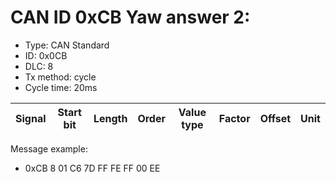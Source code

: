 # CAN ID 0xCB Yaw answer 2:
- Type: CAN Standard
- ID: 0x0CB
- DLC: 8
- Tx method: cycle
- Cycle time: 20ms

|Signal|Start bit|Length|Order|Value type|Factor|Offset|Unit|
|------|---------|------|-----|----------|------|------|----|

Message example:
- 0xCB 8 01 C6 7D FF FE FF 00 EE